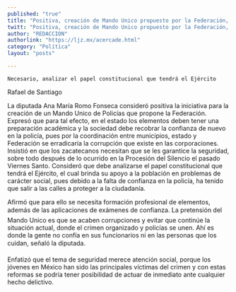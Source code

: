 ```yaml
---
published: "true"
title: "Positiva, creación de Mando Unico propuesto por la Federación, afirma Ana María Romo"
twitt: "Positiva, creación de Mando Unico propuesto por la Federación, afirma Ana María Romo"
author: "REDACCION"
authorlink: "https://ljz.mx/acercade.html"
category: "Política"
layout: "posts"

---
```



  
    Necesario, analizar el papel constitucional que tendrá el Ejército
  



  Rafael de Santiago



  La diputada Ana María Romo Fonseca consideró positiva la iniciativa para la creación de un Mando Unico de Policías que propone la Federación. Expresó que para tal efecto, en el estado los elementos deben tener una preparación académica y la sociedad debe recobrar la confianza de nuevo en la policía, pues por la coordinación entre municipios, estado y Federación se erradicaría la corrupción que existe en las corporaciones. Insistió en que los zacatecanos necesitan que se les garantice la seguridad, sobre todo después de lo ocurrido en la Procesión del Silencio el pasado Viernes Santo. Consideró que debe analizarse el papel constitucional que tendrá el Ejército, el cual brinda su apoyo a la población en problemas de carácter social, pues debido a la falta de confianza en la policía, ha tenido que salir a las calles a proteger a la ciudadanía.



  Afirmó que para ello se necesita formación profesional de elementos, además de las aplicaciones de exámenes de confianza. La pretensión del Mando Unico es que se acaben corrupciones y evitar que continúe la situación actual, donde el crimen organizado y policías se unen. Ahí es donde la gente no confía en sus funcionarios ni en las personas que los cuidan, señaló la diputada.



  Enfatizó que el tema de seguridad merece atención social, porque los jóvenes en México han sido las principales víctimas del crimen y con estas reformas se podría tener posibilidad de actuar de inmediato ante cualquier hecho delictivo.

